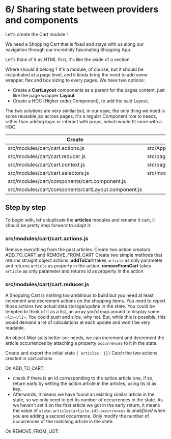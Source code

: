 # 6/ Sharing state between providers and components

Let's create the Cart module !

We need a Shopping Cart that is fixed and stays with us along our navigation through our incredibly fascinating Shopping App.

Let's think of it as HTML first, it's like the aside of a section.

Where should it belong ? It's a module, of course, but it should be instantiated at a page level, and it kinda bring the need to add some wrapper, flex and box sizing to every pages.
We have two options:

- Create a **CartLayout** components as a parent for the pages content, just like the page wrapper **Layout**
- Create a HOC (Higher order Component), to add the said Layout.

The two solutions are very similar but, in our case, the only thing we need is some reusable jsx across pages, it's a regular Component role to needs, rather than adding logic or interact with props, which would fit more with a HOC.

| Create                                              | Modify                                                   |
| --------------------------------------------------- | -------------------------------------------------------- |
| src/modules/cart/cart.actions.js                    | src/App.js                                               |
| src/modules/cart/cart.reducer.js                    | src/pages/home.page.js                                   |
| src/modules/cart/cart.context.js                    | src/pages/home.page.js                                   |
| src/modules/cart/cart.selectors.js                  | src/modules/articles/components/articleCard.component.js |
| src/modules/cart/components/cart.component.js       |
| src/modules/cart/components/cartLayout.component.js |

## Step by step

To begin with, let's duplicate the **articles** modules and rename it cart, it should be pretty step forward to adapt it.

### src/modules/cart/cart.actions.js

Remove everything from the past articles.
Create two action creators ADD_TO_CART and REMOVE_FROM_CART
Create two simple methods that returns straight object actions. **addToCart** takes `article` as only parameter and returns `article` as property in the action.
**removeFromCart** takes `article` as only parameter and returns id as property in the action

### src/modules/cart/cart.reducer.js

A Shopping Cart is nothing too ambitious to build but you need at least increment and decrement actions on the shopping items. You need to report those actions two actual data storage/update in the state.
You could be tempted to think of it as a list, an array you'd map around to display some `<li></li>`. You could push and slice, why not.
But, while this is possible, this would demand a lot of calculations at each update and won't be very readable.

An object _Map_ suits better our needs, we can increment and decrement the article occurrences by attaching a property `occurrences` to it in the state.

Create and export the initial state `{ articles: {}}`
Catch the two actions created in cart.actions

On ADD_TO_CART:

- check if there is an id corresponding to the action.article one, if so, return early by setting the action.article in the articles, using its id as key.
- Afterwards, it means we have found an existing similar article in the state, so we only need to get its number of occurrences in the state. As we haven't set it on the first article we got in the early return, it means the value of `state.articles[article.id].occurrences` is _undefined_ when you are adding a second occurrence. Only modify the number of occurrences of the matching article in the state.

On REMOVE_FROM_LIST:
